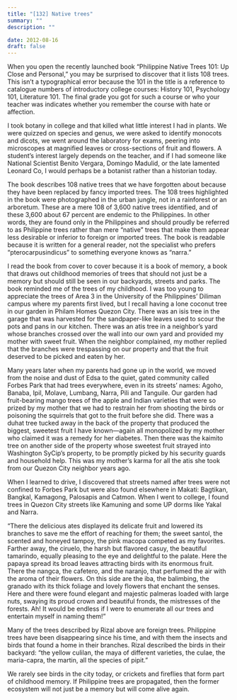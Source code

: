 ```yaml
---
title: "[132] Native trees"
summary: ""
description: ""

date: 2012-08-16
draft: false
---
```


When you open the recently launched book “Philippine Native Trees 101: Up Close and Personal,” you may be surprised to discover that it lists 108 trees. This isn’t a typographical error because the 101 in the title is a reference to catalogue numbers of introductory college courses: History 101, Psychology 101, Literature 101. The final grade you got for such a course or who your teacher was indicates whether you remember the course with hate or affection.

I took botany in college and that killed what little interest I had in plants. We were quizzed on species and genus, we were asked to identify monocots and dicots, we went around the laboratory for exams, peering into microscopes at magnified leaves or cross-sections of fruit and flowers. A student’s interest largely depends on the teacher, and if I had someone like National Scientist Benito Vergara, Domingo Madulid, or the late lamented Leonard Co, I would perhaps be a botanist rather than a historian today.

The book describes 108 native trees that we have forgotten about because they have been replaced by fancy imported trees. The 108 trees highlighted in the book were photographed in the urban jungle, not in a rainforest or an arboretum. These are a mere 108 of 3,600 native trees identified, and of these 3,600 about 67 percent are endemic to the Philippines. In other words, they are found only in the Philippines and should proudly be referred to as Philippine trees rather than mere “native” trees that make them appear less desirable or inferior to foreign or imported trees. The book is readable because it is written for a general reader, not the specialist who prefers “pterocarpusindicus” to something everyone knows as “narra.”

I read the book from cover to cover because it is a book of memory, a book that draws out childhood memories of trees that should not just be a memory but should still be seen in our backyards, streets and parks. The book reminded me of the trees of my childhood. I was too young to appreciate the trees of Area 3 in the University of the Philippines’ Diliman campus where my parents first lived, but I recall having a lone coconut tree in our garden in Philam Homes Quezon City. There was an isis tree in the garage that was harvested for the sandpaper-like leaves used to scour the pots and pans in our kitchen. There was an atis tree in a neighbor’s yard whose branches crossed over the wall into our own yard and provided my mother with sweet fruit. When the neighbor complained, my mother replied that the branches were trespassing on our property and that the fruit deserved to be picked and eaten by her.

Many years later when my parents had gone up in the world, we moved from the noise and dust of Edsa to the quiet, gated community called Forbes Park that had trees everywhere, even in its streets’ names: Agoho, Banaba, Ipil, Molave, Lumbang, Narra, Pili and Tanguile. Our garden had fruit-bearing mango trees of the apple and Indian varieties that were so prized by my mother that we had to restrain her from shooting the birds or poisoning the squirrels that got to the fruit before she did. There was a duhat tree tucked away in the back of the property that produced the biggest, sweetest fruit I have known—again all monopolized by my mother who claimed it was a remedy for her diabetes. Then there was the  kaimito  tree on another side of the property whose sweetest fruit strayed into Washington SyCip’s property, to be promptly picked by his security guards and household help. This was my mother’s karma for all the atis she took from our Quezon City neighbor years ago.

When I learned to drive, I discovered that streets named after trees were not confined to Forbes Park but were also found elsewhere in Makati: Bagtikan, Bangkal, Kamagong, Palosapis and Catmon. When I went to college, I found trees in Quezon City streets like Kamuning and some UP dorms like Yakal and Narra.

“There the delicious ates displayed its delicate fruit and lowered its branches to save me the effort of reaching for them; the sweet santol, the scented and honeyed tampoy, the pink macopa competed as my favorites. Farther away, the ciruelo, the harsh but flavored casuy, the beautiful  tamarindo, equally pleasing to the eye and delightful to the palate. Here the papaya spread its broad leaves attracting birds with its enormous fruit. There the  nangca, the  cafetero, and the  naranjo, that perfumed the air with the aroma of their flowers. On this side are the  iba, the  balimbing, the  granado  with its thick foliage and lovely flowers that enchant the senses. Here and there were found elegant and majestic  palmeras  loaded with large nuts, swaying its proud crown and beautiful fronds, the mistresses of the forests. Ah!  It would be endless if I were to enumerate all our trees and entertain myself in naming them!”

Many of the trees described by Rizal above are foreign trees. Philippine trees have been disappearing since his time, and with them the insects and birds that found a home in their branches. Rizal described the birds in their backyard: “the yellow  culilan, the  maya  of different varieties, the  culae, the  maria-capra, the  martin, all the species of  pipit.”

We rarely see birds in the city today, or crickets and fireflies that form part of childhood memory. If Philippine trees are propagated, then the former ecosystem will not just be a memory but will come alive again.
